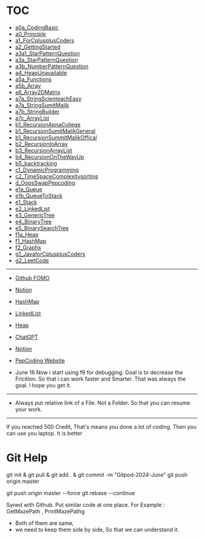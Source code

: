 # TOC

- [a0a_CodingBasic](src/a0a_CodingBasic)
- [a0_Principle](src/a0_Principle)
- [a1_ForCplusplusCoders](src/a1_ForCplusplusCoders)
- [a2_GettingStarted](src/a2_GettingStarted)
- [a3a1_StarPatternQuestion](src/a3a1_StarPatternQuestion)
- [a3a_StarPatternQuestion](src/a3a_StarPatternQuestion)
- [a3b_NumberPatternQuestion](src/a3b_NumberPatternQuestion)
- [a4_HeapUnavailable](src/a4_HeapUnavailable)
- [a5a_Functions](src/a5a_Functions)
- [a5b_Array](src/a5b_Array)
- [a6_Array2DMatrix](src/a6_Array2DMatrix)
- [a7a_StringScienteachEasy](src/a7a_StringScienteachEasy)
- [a7a_StringSumitMalik](src/a7a_StringSumitMalik)
- [a7b_StringBuilder](src/a7b_StringBuilder)
- [a7c_ArrayList](src/a7c_ArrayList)
- [b1_RecursionApnaCollege](src/b1_RecursionApnaCollege)
- [b1_RecursionSumitMalikGeneral](src/b1_RecursionSumitMalikGeneral)
- [b1_RecursionSummitMalikOffical](src/b1_RecursionSummitMalikOffical)
- [b2_RecursionInArray](src/b2_RecursionInArray)
- [b3_RecursionArrayList](src/b3_RecursionArrayList)
- [b4_RecursionOnTheWayUp](src/b4_RecursionOnTheWayUp)
- [b5_backtracking](src/b5_backtracking)
- [c1_DynamicProgramming](src/c1_DynamicProgramming)
- [c2_TimeSpaceComplexitysorting](src/c2_TimeSpaceComplexitysorting)
- [d_OopsSwapPepcoding](src/d_OopsSwapPepcoding)
- [e1a_Queue](src/e1a_Queue)
- [e1b_QueueToStack](src/e1b_QueueToStack)
- [e1_Stack](src/e1_Stack)
- [e2_LinkedList](src/e2_LinkedList)
- [e3_GenericTree](src/e3_GenericTree)
- [e4_BinaryTree](src/e4_BinaryTree)
- [e5_BinarySearchTree](src/e5_BinarySearchTree)
- [f1a_Heap](src/f1a_Heap)
- [f1_HashMap](src/f1_HashMap)
- [f2_Graphs](src/f2_Graphs)
- [g1_JavaforCplusplusCoders](src/g1_JavaforCplusplusCoders)
- [g2_LeetCode](src/g2_LeetCode)
 

---







- [Github FOMO](https://github.com/nishantunderstand/SumitMalikPepCodingL1/commits/master/)
- [Notion](https://www.notion.so/nishant1/ddebaa3bfa8c48068fb88cdd61954281?v=46b4a6dff66d4179a130808549734069&pm=c)

- [HashMap](src/f1_HashMap/_HashMap.java)
- [LinkedList](src/e2_LinkedList/_LinkedListBasic.java)
- [Heap](src/f1a_Heap/_Heap.java)

- [ChatGPT](https://chatgpt.com/)
- [Notion](https://www.notion.so/nishant1/ddebaa3bfa8c48068fb88cdd61954281?v=7f987994bb9f4482bc810694b15c11c9)
- [PepCoding Website](https://web.archive.org/web/20231211092439/https://www.pepcoding.com/resources/online-java-foundation/)


- June 16
Now i start using f9 for debugging. Goal is to decrease the Fricition.
So that i can work faster and Smarter.
That was always the goal.
I hope you get it.


---
- Always put relative link of a File. 
Not a Folder. 
So that you can resume your work.





-----------------------

If you reached 500 Credit, That's means you done a lot of coding.
Then you can use you laptop. It is better



# Git Help
git init & git pull & git add . & git commit -m "Gitpod-2024-June" 
git push origin master 

git push origin master --force
git rebase --continue






Syned with Github.
	Put similar code at one place.
For Example :
GetMazePath , PrintMazePathg
- Both of them are same,
- we need to keep them side by side, So that we can understand it.
